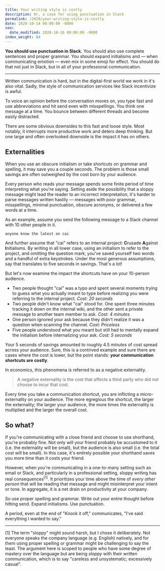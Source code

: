```yaml
---
title: Your writing style is costly
description: Or, a case for using punctuation in Slack
permalink: /2020/your-writing-style-is-costly
date: 2020-10-14 00:00:00 -0800
seo:
  date_modified: 2020-10-16 00:00:00 -0800
index_weight: 84
---
```


**You should use punctuation in Slack.** You should also use complete sentences and proper grammar. You should expand initialisms and — when communicating emotion — even mix in some emoji for effect. You should do that not just in Slack, but in all of your professional communication.

---

Written communication is hard, but in the digital-first world we work in it's also vital. Sadly, the style of communication services like Slack incentivize is awful.

To voice an opinion before the conversation moves on, you type fast and use abbreviations and hit send even with misspellings. You think one message at a time. You bounce between different threads and become easily distracted.

There are some obvious downsides to this fast and loose style. Most notably, it interrupts more productive work and deters deep thinking. But one large and often overlooked downside is the impact it has on others.

## Externalities

When you use an obscure initialism or take shortcuts on grammar and spelling, it may save you a couple seconds. The problem is those small savings are often outweighed by the cost born by your audience.

Every person who reads your message spends some finite period of time interpreting what you're saying. Setting aside the possibility that a sloppy message might lead the reader to an incorrect interpretation, it's harder to parse messages written hastily — messages with poor grammar, misspellings, minimal punctuation, obscure acronyms, or delivered a few words at a time.

As an example, assume you send the following message to a Slack channel with 10 other people in it.

```
anyone know the latest on cai
```

And further assume that "cai" refers to an internal project: **C**rusade **A**gainst **I**nitialisms. By writing in all lower case, using an initialism to refer to the project, and omitting the question mark, you've saved yourself two words and a handful of extra keystrokes. Under the most generous assumptions, say that translates to five seconds in savings. That's a lot!

But let's now examine the impact the shortcuts have on your 10-person audience.

- Two people thought "cai" was a typo and spent several moments trying to guess what you actually meant to type before realizing you were referring to the internal project. *Cost: 20 seconds*
- Two people didn't know what "cai" stood for. One spent three minutes tracking it down on the internal wiki, and the other sent a private message to another team member to ask. *Cost: 4 minutes*
- One person ignored your ask because they didn't realize it was a question when scanning the channel. *Cost: Priceless*
- Five people understood what you meant but still had to mentally expand the initialism before internalizing your ask. *Cost: 5 seconds*

Your 5 seconds of savings amounted to roughly 4.5 *minutes* of cost spread across your audience. Sure, this is a contrived example and sure there are cases where the cost is lower, but the point stands: **your communication shortcuts are costly**.

In economics, this phenomena is referred to as a negative externality.

> A negative externality is the cost that affects a third party who did not choose to incur that cost.

Every time you take a communication shortcut, you are inflicting a micro-externality on your audience. The more egregious the shortcut, the larger the externality; the larger your audience, the more times the externality is multiplied and the larger the overall cost.

## So what?

If you're communicating with a close friend and choose to use shorthand, you're probably fine. Not only will your friend probably be accustomed to it (i.e. the externality will be small), but the audience is also small (i.e. the total cost will be small). In this case, it's entirely possible your shorthand saves you more time than it costs your friend.

However, when you're communicating in a one-to-many setting such as email or Slack, and particularly in a professional setting, sloppy writing has real consequences<sup>[1]</sup>. It prioritizes your time above the time of *every other person* that will be reading that message and might misinterpret your intent or tone. In aggregate, it is a net drain on productivity at your company.

So use proper spelling and grammar. Write out your entire thought before hitting send. Expand initialisms. Use punctuation.

A period, even at the end of "Knock it off," communicates, "I’ve said everything I wanted to say."

---

<div class="footnote">[1] The term "sloppy" might sound harsh, but I chose it deliberately. Not everyone speaks the company language (e.g. English) natively, and for them using proper spelling or grammar might be challenging to say the least. The argument here is scoped to people who have some degree of mastery over the language but are being <em>sloppy</em> with their written communication, which is to say "careless and unsystematic; excessively casual".</div>
